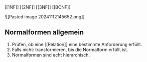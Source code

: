 [[1NF]]
[[2NF]]
[[3NF]]
[[BCNF]]

![[Pasted image 20241112145652.png]]


## Normalformen allgemein
1. Prüfen, ob eine [[Relation]] eine bestimmte Anforderung erfüllt.
2. Falls nicht: transformieren, bis die Normalform erfüllt ist.
3. Normalformen sind echt hierarchisch.